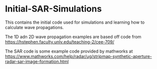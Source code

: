 # Initial-SAR-Simulations

This contains the initial code used for simulations and learning how to calculate wave propagations. 

The 1D adn 2D wave propagation examples are based off code from https://hstephen.faculty.unlv.edu/teaching-2/cee-709/

The SAR code is some example code provided by mathworks at https://www.mathworks.com/help/radar/ug/stripmap-synthetic-aperture-radar-sar-image-formation.html
